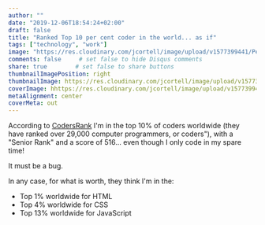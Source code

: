 ```yaml
---
author: ""
date: "2019-12-06T18:54:24+02:00"
draft: false
title: "Ranked Top 10 per cent coder in the world... as if"
tags: ["technology", "work"]
image: "https://res.cloudinary.com/jcortell/image/upload/v1577399441/Personal/CodersRank.png"
comments: false     # set false to hide Disqus comments
share: true        # set false to share buttons
thumbnailImagePosition: right
thumbnailImage: https://res.cloudinary.com/jcortell/image/upload/v1577399441/Personal/CodersRank.png
coverImage: hhttps://res.cloudinary.com/jcortell/image/upload/v1577399441/Personal/CodersRank.png
metaAlignment: center
coverMeta: out
---
```


According to [CodersRank](https://profile.codersrank.io/user/jcortell) I'm in the top 10% of coders worldwide (they have ranked over 29,000 computer programmers, or coders"), with a "Senior Rank" and a score of 516... even though I only code in my spare time!

<!--more-->

It must be a bug.

In any case, for what is worth, they think I'm in the:

* Top 1% worldwide for HTML
* Top 4% worldwide for CSS
* Top 13% worldwide for JavaScript
